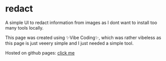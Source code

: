 # redact
A simple UI to redact information from images as I dont want to install too many tools locally.

This page was created using ✨Vibe Coding✨, which was rather vibeless as this page is just veeery simple and I just needed a simple tool.

Hosted on github pages: [click me](https://melching.github.io/redact/)
